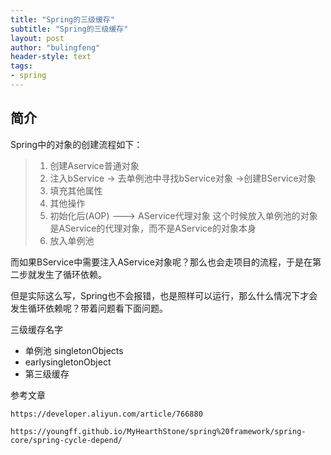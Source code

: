 ```yaml
---
title: "Spring的三级缓存"
subtitle: "Spring的三级缓存"
layout: post
author: "bulingfeng"
header-style: text
tags:
- spring
---
```


## 简介

Spring中的对象的创建流程如下：

> 1. 创建Aservice普通对象
> 2. 注入bService -> 去单例池中寻找bService对象 ->创建BService对象
> 3. 填充其他属性
> 4. 其他操作
> 5. 初始化后(AOP) ---> AService代理对象 这个时候放入单例池的对象是AService的代理对象，而不是AService的对象本身
> 6. 放入单例池

而如果BService中需要注入AService对象呢？那么也会走项目的流程，于是在第二步就发生了循环依赖。

但是实际这么写，Spring也不会报错，也是照样可以运行，那么什么情况下才会发生循环依赖呢？带着问题看下面问题。

三级缓存名字

- 单例池 singletonObjects
- earlysingletonObject
- 第三级缓存

参考文章

```
https://developer.aliyun.com/article/766880
```

```
https://youngff.github.io/MyHearthStone/spring%20framework/spring-core/spring-cycle-depend/
```

